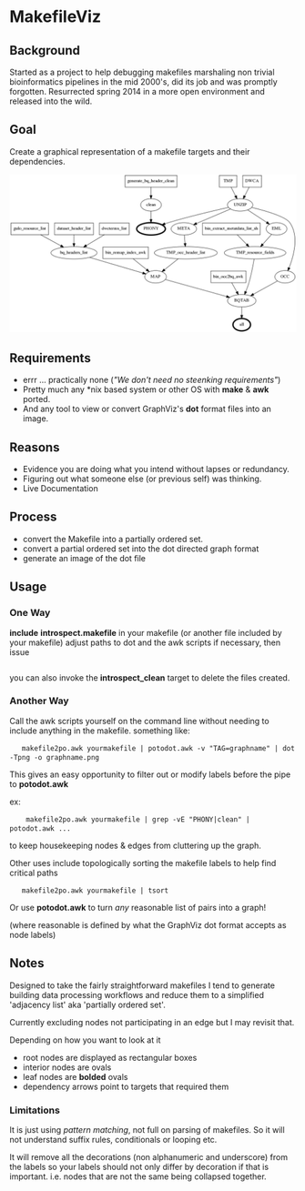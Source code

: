 # MakefileViz #

## Background ##
Started as a project to help debugging makefiles marshaling non trivial bioinformatics 
pipelines in the mid 2000's, did its job and was promptly forgotten.
Resurrected spring 2014 in a more open environment and released into the wild. 

## Goal ##

Create a graphical representation of a makefile targets and their dependencies.

![Sample MakefileViz ourput](https://raw.githubusercontent.com/TomConlin/MakefileViz/master/makefile.png)


## Requirements ##
  * errr ... practically none (_"We don't need no steenking requirements"_) 
  * Pretty much any *nix based system or other OS with __make__ & __awk__ ported.  
  * And any tool to view or convert GraphViz's __dot__ format files into an image.  

## Reasons ##

  * Evidence you are doing what you intend without lapses or redundancy.
  * Figuring out what someone else (or previous self) was thinking.
  * Live Documentation 

## Process ##

  * convert the Makefile into a partially ordered set.
  * convert a partial ordered set into the dot directed graph format
  * generate an image of the dot file

 
## Usage ##

### One Way ###
__include__  __introspect.makefile__ in your makefile
(or another file included by your makefile) 
adjust paths to dot and the awk scripts if necessary, then  issue


``` make introspect  
```

you can also invoke the **introspect_clean** target to delete the files created.


### Another Way ###
Call the awk scripts yourself on the command line 
without needing to include anything in the makefile. something like:

```
   makefile2po.awk yourmakefile | potodot.awk -v "TAG=graphname" | dot -Tpng -o graphname.png
```

This gives an easy opportunity to filter out  or modify labels before the pipe to __potodot.awk__

ex:

```
    makefile2po.awk yourmakefile | grep -vE "PHONY|clean" | potodot.awk ...
```

to keep housekeeping nodes & edges from cluttering up the graph.

Other uses include topologically sorting the makefile labels to help find critical paths

```
   makefile2po.awk yourmakefile | tsort
```

Or use __potodot.awk__ to turn _any_ reasonable list of pairs into a graph!

(where reasonable is defined by what the GraphViz dot format accepts as node labels) 


## Notes ##
Designed to take the fairly straightforward makefiles 
I tend to generate building data processing workflows
and reduce them to a simplified 'adjacency list' aka 'partially ordered set'.

Currently excluding nodes not participating in an edge but I may revisit that.

Depending on how you want to look at it
  * root nodes are displayed as rectangular boxes
  * interior nodes are ovals
  * leaf nodes are __bolded__ ovals
  * dependency arrows point to targets that required them 

### Limitations ###
It is just using _pattern matching_, not full on parsing of makefiles. 
So it will not understand suffix rules, conditionals or looping etc.

It will remove all the decorations (non alphanumeric and underscore) from the labels
so your labels should not only differ by decoration if that is important.
i.e. nodes that are not the same being collapsed together.	
